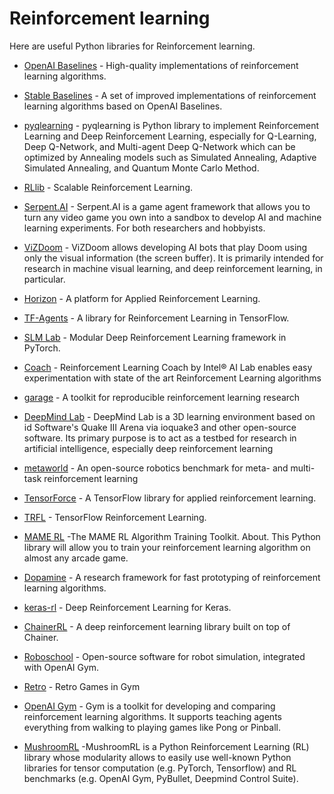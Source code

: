 
# **Reinforcement learning**

Here are useful Python libraries for Reinforcement learning.

* [OpenAI Baselines](https://github.com/openai/baselines) - High-quality implementations of reinforcement learning algorithms.

* [Stable Baselines](https://github.com/hill-a/stable-baselines) - A set of improved implementations of reinforcement learning algorithms based on OpenAI Baselines.

* [pyqlearning](https://pypi.org/project/pyqlearning/) - pyqlearning is Python library to implement Reinforcement Learning and Deep Reinforcement Learning, especially for Q-Learning, Deep Q-Network, and Multi-agent Deep Q-Network which can be optimized by Annealing models such as Simulated Annealing, Adaptive Simulated Annealing, and Quantum Monte Carlo Method.

* [RLlib](https://ray.readthedocs.io/en/latest/rllib.html) - Scalable Reinforcement Learning.

* [Serpent.AI](https://github.com/SerpentAI/SerpentAI) - Serpent.AI is a game agent framework that allows you to turn any video game you own into a sandbox to develop AI and machine learning experiments. For both researchers and hobbyists.

* [ViZDoom](https://github.com/mwydmuch/ViZDoom) - ViZDoom allows developing AI bots that play Doom using only the visual information (the screen buffer). It is primarily intended for research in machine visual learning, and deep reinforcement learning, in particular.

* [Horizon](https://github.com/facebookresearch/Horizon) - A platform for Applied Reinforcement Learning.

* [TF-Agents](https://github.com/tensorflow/agents) - A library for Reinforcement Learning in TensorFlow. 

* [SLM Lab](https://github.com/kengz/SLM-Lab) - Modular Deep Reinforcement Learning framework in PyTorch.

* [Coach](https://github.com/NervanaSystems/coach) - Reinforcement Learning Coach by Intel® AI Lab enables easy experimentation with state of the art Reinforcement Learning algorithms

* [garage](https://github.com/rlworkgroup/garage) - A toolkit for reproducible reinforcement learning research

* [DeepMind Lab](https://github.com/deepmind/lab) - DeepMind Lab is a 3D learning environment based on id Software's Quake III Arena via ioquake3 and other open-source software. Its primary purpose is to act as a testbed for research in artificial intelligence, especially deep reinforcement learning

* [metaworld](https://github.com/rlworkgroup/metaworld) - An open-source robotics benchmark for meta- and multi-task reinforcement learning

* [TensorForce](https://github.com/reinforceio/tensorforce) - A TensorFlow library for applied reinforcement learning. 

* [TRFL](https://github.com/deepmind/trfl) - TensorFlow Reinforcement Learning. 

* [MAME RL](https://github.com/M-J-Murray/MAMEToolkit) -The MAME RL Algorithm Training Toolkit. About. This Python library will allow you to train your reinforcement learning algorithm on almost any arcade game.

* [Dopamine](https://github.com/google/dopamine) - A research framework for fast prototyping of reinforcement learning algorithms.

* [keras-rl](https://github.com/keras-rl/keras-rl) - Deep Reinforcement Learning for Keras. 

* [ChainerRL](https://github.com/chainer/chainerrl) - A deep reinforcement learning library built on top of Chainer.

* [Roboschool](https://github.com/openai/roboschool) - Open-source software for robot simulation, integrated with OpenAI Gym.

* [Retro](https://github.com/openai/retro) - Retro Games in Gym

* [OpenAI Gym](https://gym.openai.com/) - Gym is a toolkit for developing and comparing reinforcement learning algorithms. It supports teaching agents everything from walking to playing games like Pong or Pinball.

* [MushroomRL](https://github.com/MushroomRL/mushroom-rl) -MushroomRL is a Python Reinforcement Learning (RL) library whose modularity allows to easily use well-known Python libraries for tensor computation (e.g. PyTorch, Tensorflow) and RL benchmarks (e.g. OpenAI Gym, PyBullet, Deepmind Control Suite).






